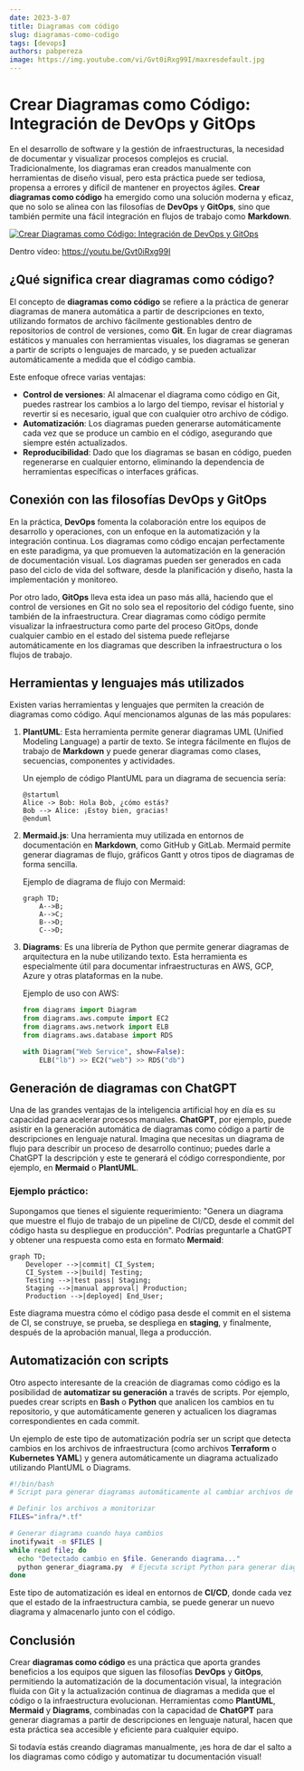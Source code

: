 ```yaml
---
date: 2023-3-07
title: Diagramas com código 
slug: diagramas-como-codigo 
tags: [devops]
authors: pabpereza
image: https://img.youtube.com/vi/Gvt0iRxg99I/maxresdefault.jpg
---
```


# Crear Diagramas como Código: Integración de DevOps y GitOps

En el desarrollo de software y la gestión de infraestructuras, la necesidad de documentar y visualizar procesos complejos es crucial. Tradicionalmente, los diagramas eran creados manualmente con herramientas de diseño visual, pero esta práctica puede ser tediosa, propensa a errores y difícil de mantener en proyectos ágiles. **Crear diagramas como código** ha emergido como una solución moderna y eficaz, que no solo se alinea con las filosofías de **DevOps** y **GitOps**, sino que también permite una fácil integración en flujos de trabajo como **Markdown**.


[![Crear Diagramas como Código: Integración de DevOps y GitOps](https://img.youtube.com/vi/Gvt0iRxg99I/maxresdefault.jpg)](https://youtu.be/Gvt0iRxg99I)

<!-- truncate -->

Dentro vídeo: https://youtu.be/Gvt0iRxg99I

## ¿Qué significa crear diagramas como código?

El concepto de **diagramas como código** se refiere a la práctica de generar diagramas de manera automática a partir de descripciones en texto, utilizando formatos de archivo fácilmente gestionables dentro de repositorios de control de versiones, como **Git**. En lugar de crear diagramas estáticos y manuales con herramientas visuales, los diagramas se generan a partir de scripts o lenguajes de marcado, y se pueden actualizar automáticamente a medida que el código cambia.

Este enfoque ofrece varias ventajas:
- **Control de versiones**: Al almacenar el diagrama como código en Git, puedes rastrear los cambios a lo largo del tiempo, revisar el historial y revertir si es necesario, igual que con cualquier otro archivo de código.
- **Automatización**: Los diagramas pueden generarse automáticamente cada vez que se produce un cambio en el código, asegurando que siempre estén actualizados.
- **Reproducibilidad**: Dado que los diagramas se basan en código, pueden regenerarse en cualquier entorno, eliminando la dependencia de herramientas específicas o interfaces gráficas.

## Conexión con las filosofías DevOps y GitOps

En la práctica, **DevOps** fomenta la colaboración entre los equipos de desarrollo y operaciones, con un enfoque en la automatización y la integración continua. Los diagramas como código encajan perfectamente en este paradigma, ya que promueven la automatización en la generación de documentación visual. Los diagramas pueden ser generados en cada paso del ciclo de vida del software, desde la planificación y diseño, hasta la implementación y monitoreo.

Por otro lado, **GitOps** lleva esta idea un paso más allá, haciendo que el control de versiones en Git no solo sea el repositorio del código fuente, sino también de la infraestructura. Crear diagramas como código permite visualizar la infraestructura como parte del proceso GitOps, donde cualquier cambio en el estado del sistema puede reflejarse automáticamente en los diagramas que describen la infraestructura o los flujos de trabajo.

## Herramientas y lenguajes más utilizados

Existen varias herramientas y lenguajes que permiten la creación de diagramas como código. Aquí mencionamos algunas de las más populares:

1. **PlantUML**: Esta herramienta permite generar diagramas UML (Unified Modeling Language) a partir de texto. Se integra fácilmente en flujos de trabajo de **Markdown** y puede generar diagramas como clases, secuencias, componentes y actividades.
   
   Un ejemplo de código PlantUML para un diagrama de secuencia sería:

   ```plantuml
   @startuml
   Alice -> Bob: Hola Bob, ¿cómo estás?
   Bob --> Alice: ¡Estoy bien, gracias!
   @enduml
   ```

2. **Mermaid.js**: Una herramienta muy utilizada en entornos de documentación en **Markdown**, como GitHub y GitLab. Mermaid permite generar diagramas de flujo, gráficos Gantt y otros tipos de diagramas de forma sencilla.

   Ejemplo de diagrama de flujo con Mermaid:
   
   ```mermaid
   graph TD;
       A-->B;
       A-->C;
       B-->D;
       C-->D;
   ```

3. **Diagrams**: Es una librería de Python que permite generar diagramas de arquitectura en la nube utilizando texto. Esta herramienta es especialmente útil para documentar infraestructuras en AWS, GCP, Azure y otras plataformas en la nube.

   Ejemplo de uso con AWS:

   ```python
   from diagrams import Diagram
   from diagrams.aws.compute import EC2
   from diagrams.aws.network import ELB
   from diagrams.aws.database import RDS

   with Diagram("Web Service", show=False):
       ELB("lb") >> EC2("web") >> RDS("db")
   ```

## Generación de diagramas con ChatGPT

Una de las grandes ventajas de la inteligencia artificial hoy en día es su capacidad para acelerar procesos manuales. **ChatGPT**, por ejemplo, puede asistir en la generación automática de diagramas como código a partir de descripciones en lenguaje natural. Imagina que necesitas un diagrama de flujo para describir un proceso de desarrollo continuo; puedes darle a ChatGPT la descripción y este te generará el código correspondiente, por ejemplo, en **Mermaid** o **PlantUML**.

### Ejemplo práctico:

Supongamos que tienes el siguiente requerimiento: "Genera un diagrama que muestre el flujo de trabajo de un pipeline de CI/CD, desde el commit del código hasta su despliegue en producción". Podrías preguntarle a ChatGPT y obtener una respuesta como esta en formato **Mermaid**:

```mermaid
graph TD;
    Developer -->|commit| CI_System;
    CI_System -->|build| Testing;
    Testing -->|test pass| Staging;
    Staging -->|manual approval| Production;
    Production -->|deployed| End_User;
```

Este diagrama muestra cómo el código pasa desde el commit en el sistema de CI, se construye, se prueba, se despliega en **staging**, y finalmente, después de la aprobación manual, llega a producción.

## Automatización con scripts

Otro aspecto interesante de la creación de diagramas como código es la posibilidad de **automatizar su generación** a través de scripts. Por ejemplo, puedes crear scripts en **Bash** o **Python** que analicen los cambios en tu repositorio, y que automáticamente generen y actualicen los diagramas correspondientes en cada commit.

Un ejemplo de este tipo de automatización podría ser un script que detecta cambios en los archivos de infraestructura (como archivos **Terraform** o **Kubernetes YAML**) y genera automáticamente un diagrama actualizado utilizando PlantUML o Diagrams.

```bash
#!/bin/bash
# Script para generar diagramas automáticamente al cambiar archivos de Terraform

# Definir los archivos a monitorizar
FILES="infra/*.tf"

# Generar diagrama cuando haya cambios
inotifywait -m $FILES |
while read file; do
  echo "Detectado cambio en $file. Generando diagrama..."
  python generar_diagrama.py  # Ejecuta script Python para generar diagrama
done
```

Este tipo de automatización es ideal en entornos de **CI/CD**, donde cada vez que el estado de la infraestructura cambia, se puede generar un nuevo diagrama y almacenarlo junto con el código.

## Conclusión

Crear **diagramas como código** es una práctica que aporta grandes beneficios a los equipos que siguen las filosofías **DevOps** y **GitOps**, permitiendo la automatización de la documentación visual, la integración fluida con Git y la actualización continua de diagramas a medida que el código o la infraestructura evolucionan. Herramientas como **PlantUML**, **Mermaid** y **Diagrams**, combinadas con la capacidad de **ChatGPT** para generar diagramas a partir de descripciones en lenguaje natural, hacen que esta práctica sea accesible y eficiente para cualquier equipo.

Si todavía estás creando diagramas manualmente, ¡es hora de dar el salto a los diagramas como código y automatizar tu documentación visual!
